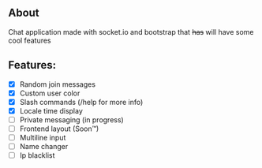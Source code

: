 ## About
Chat application made with socket.io and bootstrap that ~~has~~ will have some cool features

## Features:
- [x] Random join messages
- [x] Custom user color  
- [x] Slash commands (/help for more info)
- [x] Locale time display
- [ ] Private messaging (in progress)
- [ ] Frontend layout (Soon™)
- [ ] Multiline input
- [ ] Name changer
- [ ] Ip blacklist